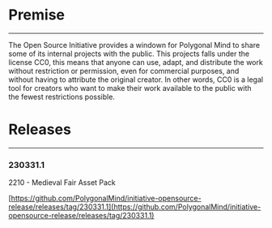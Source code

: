 # Premise

---

The Open Source Initiative provides a windown for Polygonal Mind to share some of its internal projects with the public. This projects falls under the license CC0, this means that anyone can use, adapt, and distribute the work without restriction or permission, even for commercial purposes, and without having to attribute the original creator. In other words, CC0 is a legal tool for creators who want to make their work available to the public with the fewest restrictions possible.

### 

# Releases

---

### 230331.1

2210 - Medieval Fair Asset Pack

[https://github.com/PolygonalMind/initiative-opensource-release/releases/tag/230331.1](https://github.com/PolygonalMind/initiative-opensource-release/releases/tag/230331.1)
